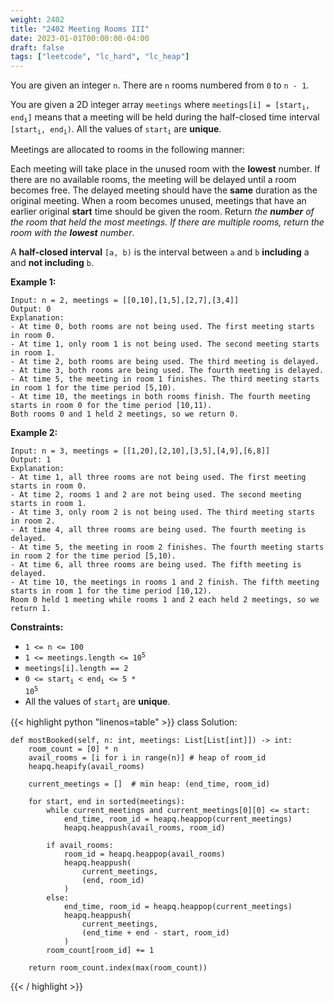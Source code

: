 ```yaml
---
weight: 2402
title: "2402 Meeting Rooms III"
date: 2023-01-01T00:00:00-04:00
draft: false
tags: ["leetcode", "lc_hard", "lc_heap"]
---
```


You are given an integer `n`. There are `n` rooms numbered from `0` to `n - 1`.

You are given a 2D integer array `meetings` where <code>meetings[i] = [start<sub>i</sub>, end<sub>i</sub>]</code> means that a meeting will be held during the half-closed time interval <code>[start<sub>i</sub>, end<sub>i</sub>)</code>. All the values of <code>start<sub>i</sub></code> are **unique**.

Meetings are allocated to rooms in the following manner:

Each meeting will take place in the unused room with the **lowest** number.
If there are no available rooms, the meeting will be delayed until a room becomes free. The delayed meeting should have the **same** duration as the original meeting.
When a room becomes unused, meetings that have an earlier original **start** time should be given the room.
Return _the **number** of the room that held the most meetings. If there are multiple rooms, return the room with the **lowest** number_.

A **half-closed interval** `[a, b)` is the interval between `a` and `b` **including** a and **not including** `b`.

**Example 1:**
```
Input: n = 2, meetings = [[0,10],[1,5],[2,7],[3,4]]
Output: 0
Explanation:
- At time 0, both rooms are not being used. The first meeting starts in room 0.
- At time 1, only room 1 is not being used. The second meeting starts in room 1.
- At time 2, both rooms are being used. The third meeting is delayed.
- At time 3, both rooms are being used. The fourth meeting is delayed.
- At time 5, the meeting in room 1 finishes. The third meeting starts in room 1 for the time period [5,10).
- At time 10, the meetings in both rooms finish. The fourth meeting starts in room 0 for the time period [10,11).
Both rooms 0 and 1 held 2 meetings, so we return 0. 
```
**Example 2:**
```
Input: n = 3, meetings = [[1,20],[2,10],[3,5],[4,9],[6,8]]
Output: 1
Explanation:
- At time 1, all three rooms are not being used. The first meeting starts in room 0.
- At time 2, rooms 1 and 2 are not being used. The second meeting starts in room 1.
- At time 3, only room 2 is not being used. The third meeting starts in room 2.
- At time 4, all three rooms are being used. The fourth meeting is delayed.
- At time 5, the meeting in room 2 finishes. The fourth meeting starts in room 2 for the time period [5,10).
- At time 6, all three rooms are being used. The fifth meeting is delayed.
- At time 10, the meetings in rooms 1 and 2 finish. The fifth meeting starts in room 1 for the time period [10,12).
Room 0 held 1 meeting while rooms 1 and 2 each held 2 meetings, so we return 1. 
```

**Constraints:**
- `1 <= n <= 100`
- <code>1 <= meetings.length <= 10<sup>5</sup></code>
- `meetings[i].length == 2`
- <code>0 <= start<sub>i</sub> < end<sub>i</sub> <= 5 * 10<sup>5</sup></code>
- All the values of <code>start<sub>i</sub></code> are **unique**.

<div class="tabs"></div>
<div class="tab-content">
<div id="python" class="lang">
{{< highlight python "linenos=table" >}}
class Solution:
    
    def mostBooked(self, n: int, meetings: List[List[int]]) -> int:
        room_count = [0] * n
        avail_rooms = [i for i in range(n)] # heap of room_id
        heapq.heapify(avail_rooms)

        current_meetings = []  # min heap: (end_time, room_id)

        for start, end in sorted(meetings):
            while current_meetings and current_meetings[0][0] <= start:
                end_time, room_id = heapq.heappop(current_meetings)
                heapq.heappush(avail_rooms, room_id)

            if avail_rooms:
                room_id = heapq.heappop(avail_rooms)
                heapq.heappush(
                    current_meetings,
                    (end, room_id)
                )
            else:
                end_time, room_id = heapq.heappop(current_meetings)
                heapq.heappush(
                    current_meetings,
                    (end_time + end - start, room_id)
                )
            room_count[room_id] += 1

        return room_count.index(max(room_count))
{{< / highlight >}}
</div>
</div>
